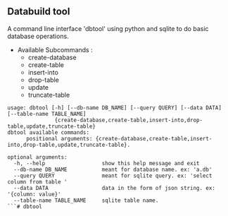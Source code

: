 ## Databuild tool 

<p>
A command line interface 'dbtool' using python and sqlite to do basic database operations.
</p>

* Available Subcommands :
    * create-database
    * create-table
    * insert-into
    * drop-table
    * update
    * truncate-table

```shell script
usage: dbtool [-h] [--db-name DB_NAME] [--query QUERY] [--data DATA] [--table-name TABLE_NAME]
               {create-database,create-table,insert-into,drop-table,update,truncate-table}
dbtool available commands:
      positional arguments: {create-database,create-table,insert-into,drop-table,update,truncate-table}.

optional arguments:
  -h, --help                  show this help message and exit
  --db-name DB_NAME           meant for database name. ex: 'a.db'
  --query QUERY               meant for sqlite query. ex: 'select column from table '
  --data DATA                 data in the form of json string. ex: '{column: value}'
  --table-name TABLE_NAME     sqlite table name.
```# dbtool

